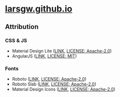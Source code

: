 # [larsgw.github.io](http://larsgw.github.io)

## Attribution

### CSS & JS

* Material Design Lite ([LINK](https://getmdl.io/), [LICENSE: Apache-2.0](http://www.apache.org/licenses/LICENSE-2.0))
* AngularJS ([LINK](https://angularjs.org/), [LICENSE: MIT](https://opensource.org/licenses/MIT))

### Fonts

* Roboto ([LINK](https://fonts.google.com/specimen/Roboto), [LICENSE: Apache-2.0](http://www.apache.org/licenses/LICENSE-2.0))
* Roboto Slab ([LINK](https://fonts.google.com/specimen/Roboto+Slab), [LICENSE: Apache-2.0](http://www.apache.org/licenses/LICENSE-2.0))
* Material Design Icons ([LINK](https://google.github.io/material-design-icons/), [LICENSE: Apache-2.0](http://www.apache.org/licenses/LICENSE-2.0.txt))